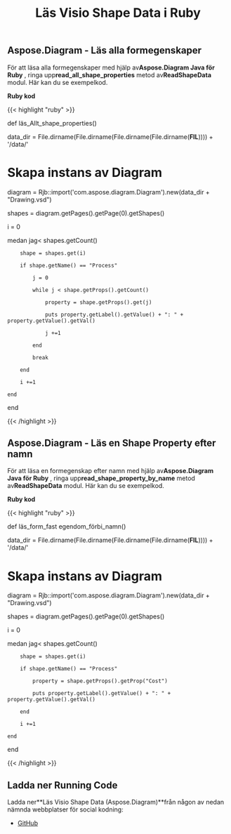 ﻿---
title: Läs Visio Shape Data i Ruby
type: docs
weight: 50
url: /sv/java/read-visio-shape-data-in-ruby/
---
## **Aspose.Diagram - Läs alla formegenskaper**
 För att läsa alla formegenskaper med hjälp av**Aspose.Diagram Java för Ruby** , ringa upp**read_all_shape_properties** metod av**ReadShapeData** modul. Här kan du se exempelkod.

**Ruby kod**

{{< highlight "ruby" >}}

 def läs_Allt_shape_properties()

 data_dir = File.dirname(File.dirname(File.dirname(File.dirname(__FIL__)))) + '/data/'

 # Skapa instans av Diagram

 diagram = Rjb::import('com.aspose.diagram.Diagram').new(data_dir + "Drawing.vsd")

 shapes = diagram.getPages().getPage(0).getShapes()



 i = 0

 medan jag< shapes.getCount()

        shape = shapes.get(i)

        if shape.getName() == "Process"

            j = 0

            while j < shape.getProps().getCount()

                property = shape.getProps().get(j)

                puts property.getLabel().getValue() + ": " + property.getValue().getVal()

                j +=1

            end

            break

        end

        i +=1

    end

end

{{< /highlight >}}
## **Aspose.Diagram - Läs en Shape Property efter namn**
 För att läsa en formegenskap efter namn med hjälp av**Aspose.Diagram Java för Ruby** , ringa upp**read_shape_property_by_name** metod av**ReadShapeData** modul. Här kan du se exempelkod.

**Ruby kod**

{{< highlight "ruby" >}}

 def läs_form_fast egendom_förbi_namn()

 data_dir = File.dirname(File.dirname(File.dirname(File.dirname(__FIL__)))) + '/data/'

 # Skapa instans av Diagram

 diagram = Rjb::import('com.aspose.diagram.Diagram').new(data_dir + "Drawing.vsd")

 shapes = diagram.getPages().getPage(0).getShapes()



 i = 0

 medan jag< shapes.getCount()

        shape = shapes.get(i)

        if shape.getName() == "Process"

            property = shape.getProps().getProp("Cost")

            puts property.getLabel().getValue() + ": " + property.getValue().getVal()

        end

        i +=1

    end

end

{{< /highlight >}}
## **Ladda ner Running Code**
 Ladda ner**Läs Visio Shape Data (Aspose.Diagram)**från någon av nedan nämnda webbplatser för social kodning:

- [GitHub](https://github.com/asposediagram/Aspose.Diagram-for-Java/blob/master/Plugins/Aspose_Diagram_Java_for_Ruby/lib/asposediagramjava/Shapes/readshapedata.rb)
